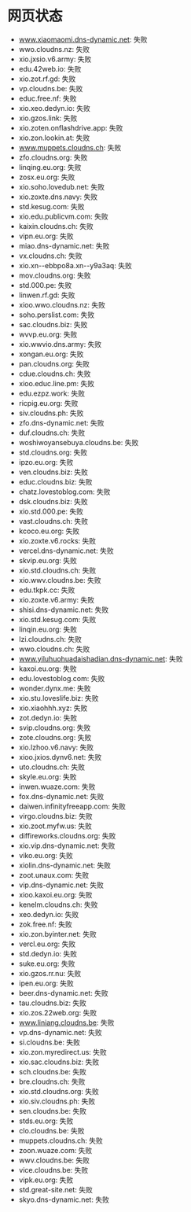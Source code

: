 # 网页状态
- www.xiaomaomi.dns-dynamic.net: 失败
- wwo.cloudns.nz: 失败
- xio.jxsio.v6.army: 失败
- edu.42web.io: 失败
- xio.zot.rf.gd: 失败
- vp.cloudns.be: 失败
- educ.free.nf: 失败
- xio.xeo.dedyn.io: 失败
- xio.gzos.link: 失败
- xio.zoten.onflashdrive.app: 失败
- xio.zon.lookin.at: 失败
- www.muppets.cloudns.ch: 失败
- zfo.cloudns.org: 失败
- linqing.eu.org: 失败
- zosx.eu.org: 失败
- xio.soho.lovedub.net: 失败
- xio.zoxte.dns.navy: 失败
- std.kesug.com: 失败
- xio.edu.publicvm.com: 失败
- kaixin.cloudns.ch: 失败
- vipn.eu.org: 失败
- miao.dns-dynamic.net: 失败
- vx.cloudns.ch: 失败
- xio.xn--ebbpo8a.xn--y9a3aq: 失败
- mov.cloudns.org: 失败
- std.000.pe: 失败
- linwen.rf.gd: 失败
- xioo.wwo.cloudns.nz: 失败
- soho.perslist.com: 失败
- sac.cloudns.biz: 失败
- wvvp.eu.org: 失败
- xio.wwvio.dns.army: 失败
- xongan.eu.org: 失败
- pan.cloudns.org: 失败
- cdue.cloudns.ch: 失败
- xioo.educ.line.pm: 失败
- edu.ezpz.work: 失败
- ricpig.eu.org: 失败
- siv.cloudns.ph: 失败
- zfo.dns-dynamic.net: 失败
- duf.cloudns.ch: 失败
- woshiwoyansebuya.cloudns.be: 失败
- std.cloudns.org: 失败
- ipzo.eu.org: 失败
- ven.cloudns.biz: 失败
- educ.cloudns.biz: 失败
- chatz.lovestoblog.com: 失败
- dsk.cloudns.biz: 失败
- xio.std.000.pe: 失败
- vast.cloudns.ch: 失败
- kcoco.eu.org: 失败
- xio.zoxte.v6.rocks: 失败
- vercel.dns-dynamic.net: 失败
- skvip.eu.org: 失败
- xio.std.cloudns.ch: 失败
- xio.wwv.cloudns.be: 失败
- edu.tkpk.cc: 失败
- xio.zoxte.v6.army: 失败
- shisi.dns-dynamic.net: 失败
- xio.std.kesug.com: 失败
- linqin.eu.org: 失败
- lzi.cloudns.ch: 失败
- wwo.cloudns.ch: 失败
- www.yiluhuohuadaishadian.dns-dynamic.net: 失败
- kaxoi.eu.org: 失败
- edu.lovestoblog.com: 失败
- wonder.dynx.me: 失败
- xio.stu.loveslife.biz: 失败
- xio.xiaohhh.xyz: 失败
- zot.dedyn.io: 失败
- svip.cloudns.org: 失败
- zote.cloudns.org: 失败
- xio.lzhoo.v6.navy: 失败
- xioo.jxios.dynv6.net: 失败
- uto.cloudns.ch: 失败
- skyle.eu.org: 失败
- inwen.wuaze.com: 失败
- fox.dns-dynamic.net: 失败
- daiwen.infinityfreeapp.com: 失败
- virgo.cloudns.biz: 失败
- xio.zoot.myfw.us: 失败
- diffireworks.cloudns.org: 失败
- xio.vip.dns-dynamic.net: 失败
- viko.eu.org: 失败
- xiolin.dns-dynamic.net: 失败
- zoot.unaux.com: 失败
- vip.dns-dynamic.net: 失败
- xioo.kaxoi.eu.org: 失败
- kenelm.cloudns.ch: 失败
- xeo.dedyn.io: 失败
- zok.free.nf: 失败
- xio.zon.byinter.net: 失败
- vercl.eu.org: 失败
- std.dedyn.io: 失败
- suke.eu.org: 失败
- xio.gzos.rr.nu: 失败
- ipen.eu.org: 失败
- beer.dns-dynamic.net: 失败
- tau.cloudns.biz: 失败
- xio.zos.22web.org: 失败
- www.liniang.cloudns.be: 失败
- vp.dns-dynamic.net: 失败
- si.cloudns.be: 失败
- xio.zon.myredirect.us: 失败
- xio.sac.cloudns.biz: 失败
- sch.cloudns.be: 失败
- bre.cloudns.ch: 失败
- xio.std.cloudns.org: 失败
- xio.siv.cloudns.ph: 失败
- sen.cloudns.be: 失败
- stds.eu.org: 失败
- clo.cloudns.be: 失败
- muppets.cloudns.ch: 失败
- zoon.wuaze.com: 失败
- wwv.cloudns.be: 失败
- vice.cloudns.be: 失败
- vipk.eu.org: 失败
- std.great-site.net: 失败
- skyo.dns-dynamic.net: 失败
